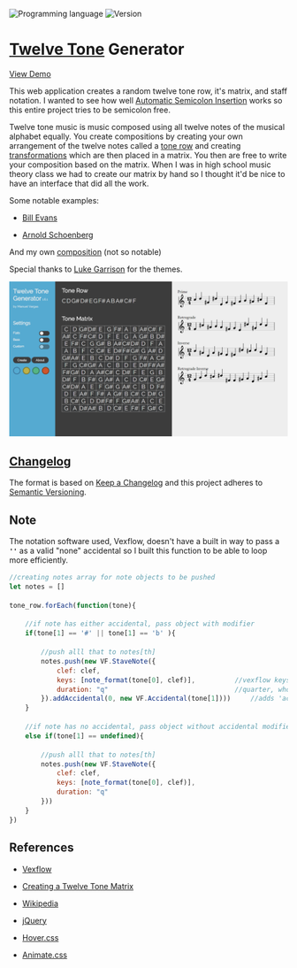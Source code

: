 ![Programming language](https://img.shields.io/badge/Language-Javascript-black.svg)
![Version](https://img.shields.io/badge/Version-1.6.4-blue.svg)

# [Twelve Tone](https://en.wikipedia.org/wiki/Twelve-tone_technique#Tone_row) Generator

[View Demo](http://mnl.space/Twelve-Tone-Generator/)

This web application creates a random twelve tone row, it's matrix, and staff notation. I wanted to see how well [Automatic Semicolon Insertion](https://www.ecma-international.org/ecma-262/7.0/index.html#sec-rules-of-automatic-semicolon-insertion) works so this entire project tries to be semicolon free.

Twelve tone music is music composed using all twelve notes of the musical alphabet equally. You create compositions by creating your own arrangement of the twelve notes called a [tone row](https://en.wikipedia.org/wiki/Tone_row) and creating [transformations](https://en.wikipedia.org/wiki/Transformation_(music)) which are then placed in a matrix. You then are free to write your composition based on the matrix. When I was in high school music theory class we had to create our matrix by hand so I thought it'd be nice to have an interface that did all the work.

Some notable examples:

* [Bill Evans](https://www.youtube.com/watch?v=eT5ymwGHeHQ)

* [Arnold Schoenberg](https://www.youtube.com/watch?v=JEY9lmCZbIc)

And my own [composition](https://www.youtube.com/watch?v=PlvMd-R_k5c) (not so notable)

Special thanks to [Luke Garrison](https://github.com/lag0215) for the themes.

![ttg](screenshot.png)

## [Changelog](https://github.com/ManuelVargas1251/Twelve-Tone-Generator/blob/master/changelog.md)
The format is based on [Keep a Changelog](http://keepachangelog.com/)
and this project adheres to [Semantic Versioning](http://semver.org/).

## Note

The notation software used, Vexflow, doesn't have a built in way to pass a **`''`** as a valid "none" accidental so I built this function to be able to loop more efficiently.

```javascript
//creating notes array for note objects to be pushed
let notes = []

tone_row.forEach(function(tone){

	//if note has either accidental, pass object with modifier
	if(tone[1] == '#' || tone[1] == 'b' ){

		//push alll that to notes[th]
		notes.push(new VF.StaveNote({
			clef: clef,
			keys: [note_format(tone[0], clef)],          //vexflow keys given by note_format()
			duration: "q"                                //quarter, whole, half
		}).addAccidental(0, new VF.Accidental(tone[1])))     //adds 'accidental' modifier with '#' or 'b'
	}

	//if note has no accidental, pass object without accidental modifier
	else if(tone[1] == undefined){
	
		//push alll that to notes[th]
		notes.push(new VF.StaveNote({
			clef: clef,
			keys: [note_format(tone[0], clef)],
			duration: "q"
		}))
	}
})
```

## References
* [Vexflow](https://github.com/0xfe/vexflow)

* [Creating a Twelve Tone Matrix](http://unitus.org/FULL/12tone.pdf)

* [Wikipedia](https://en.wikipedia.org/wiki/Twelve-tone_technique)

* [jQuery](https://jquery.com/)

* [Hover.css](http://ianlunn.github.io/Hover/)

* [Animate.css](https://daneden.github.io/animate.css/)
